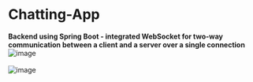 # Chatting-App
**Backend using Spring Boot - integrated WebSocket for two-way communication between a client and a server over a single connection**
![image](https://github.com/user-attachments/assets/3f1e1c80-a379-400a-91b9-1e10e437d947)
<br>
<br>
![image](https://github.com/user-attachments/assets/19d5044f-d7fc-4a71-be3d-28ec4257a5f3)

